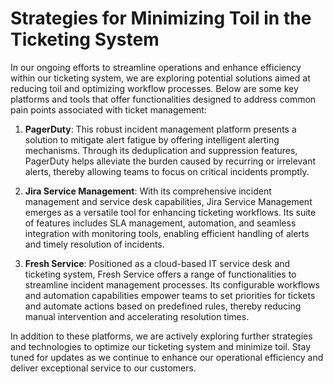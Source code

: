 # Strategies for Minimizing Toil in the Ticketing System

In our ongoing efforts to streamline operations and enhance efficiency within our ticketing system, we are exploring potential solutions aimed at reducing toil and optimizing workflow processes. Below are some key platforms and tools that offer functionalities designed to address common pain points associated with ticket management:

1. **PagerDuty**: This robust incident management platform presents a solution to mitigate alert fatigue by offering intelligent alerting mechanisms. Through its deduplication and suppression features, PagerDuty helps alleviate the burden caused by recurring or irrelevant alerts, thereby allowing teams to focus on critical incidents promptly.

2. **Jira Service Management**: With its comprehensive incident management and service desk capabilities, Jira Service Management emerges as a versatile tool for enhancing ticketing workflows. Its suite of features includes SLA management, automation, and seamless integration with monitoring tools, enabling efficient handling of alerts and timely resolution of incidents.

3. **Fresh Service**: Positioned as a cloud-based IT service desk and ticketing system, Fresh Service offers a range of functionalities to streamline incident management processes. Its configurable workflows and automation capabilities empower teams to set priorities for tickets and automate actions based on predefined rules, thereby reducing manual intervention and accelerating resolution times.

In addition to these platforms, we are actively exploring further strategies and technologies to optimize our ticketing system and minimize toil. Stay tuned for updates as we continue to enhance our operational efficiency and deliver exceptional service to our customers.
